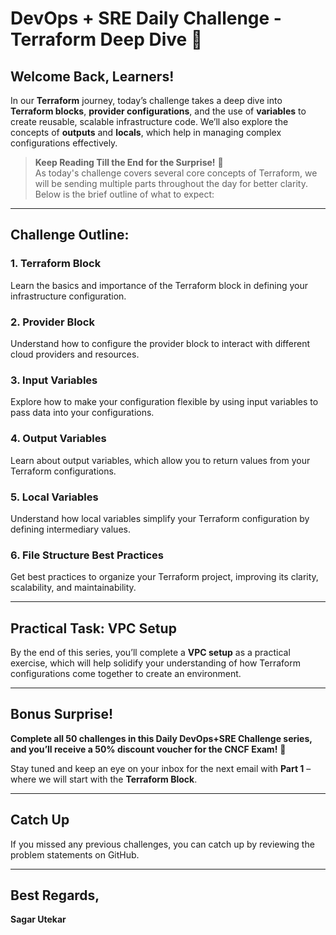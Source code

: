 # DevOps + SRE Daily Challenge - Terraform Deep Dive 🎉

## Welcome Back, Learners!

In our **Terraform** journey, today’s challenge takes a deep dive into **Terraform blocks**, **provider configurations**, and the use of **variables** to create reusable, scalable infrastructure code. We’ll also explore the concepts of **outputs** and **locals**, which help in managing complex configurations effectively.

> **Keep Reading Till the End for the Surprise!** 🎉  
> As today's challenge covers several core concepts of Terraform, we will be sending multiple parts throughout the day for better clarity. Below is the brief outline of what to expect:

---

## Challenge Outline:

### 1. **Terraform Block**  
   Learn the basics and importance of the Terraform block in defining your infrastructure configuration.

### 2. **Provider Block**  
   Understand how to configure the provider block to interact with different cloud providers and resources.

### 3. **Input Variables**  
   Explore how to make your configuration flexible by using input variables to pass data into your configurations.

### 4. **Output Variables**  
   Learn about output variables, which allow you to return values from your Terraform configurations.

### 5. **Local Variables**  
   Understand how local variables simplify your Terraform configuration by defining intermediary values.

### 6. **File Structure Best Practices**  
   Get best practices to organize your Terraform project, improving its clarity, scalability, and maintainability.

---

## Practical Task: VPC Setup

By the end of this series, you’ll complete a **VPC setup** as a practical exercise, which will help solidify your understanding of how Terraform configurations come together to create an environment.

---

## Bonus Surprise!

**Complete all 50 challenges in this Daily DevOps+SRE Challenge series, and you’ll receive a 50% discount voucher for the CNCF Exam!** 🎉

Stay tuned and keep an eye on your inbox for the next email with **Part 1** – where we will start with the **Terraform Block**.

---

## Catch Up

If you missed any previous challenges, you can catch up by reviewing the problem statements on GitHub.

---

## Best Regards,  
**Sagar Utekar**
